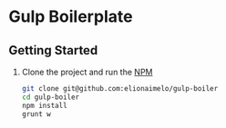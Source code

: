 # Gulp Boilerplate

## Getting Started

1. Clone the project and run the [NPM](https://npmjs.org/)

	``` bash
	git clone git@github.com:elionaimelo/gulp-boiler
	cd gulp-boiler
	npm install
	grunt w
	```
